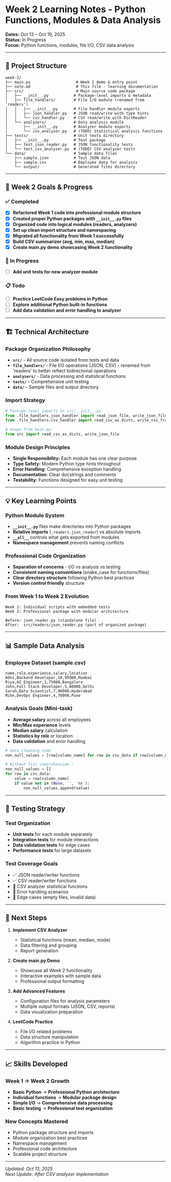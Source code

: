 # Week 2 Learning Notes - Python Functions, Modules & Data Analysis

**Dates:** Oct 13 – Oct 19, 2025  
**Status:** In Progress  
**Focus:** Python functions, modules, file I/O, CSV data analysis

---

## 📁 Project Structure

```
week-2/
├── main.py                    # Week 2 demo & entry point
├── note.md                    # This file - learning documentation
├── src/                       # Main source code package
│   ├── __init__.py           # Package-level imports & metadata
│   ├── file_handlers/        # File I/O module (renamed from 'readers')
│   │   ├── __init__.py       # File handler module exports
│   │   ├── json_handler.py   # JSON read/write with type hints
│   │   └── csv_handler.py    # CSV read/write with DictReader
│   └── analyzers/            # Data analysis module
│       ├── __init__.py       # Analyzer module exports
│       └── csv_analyzer.py   # (TODO) Statistical analysis functions
├── tests/                    # Unit tests directory
│   ├── __init__.py           # Test package
│   ├── test_json_reader.py   # JSON functionality tests
│   └── test_csv_analyzer.py  # (TODO) CSV analyzer tests
└── data/                     # Sample data files
    ├── sample.json           # Test JSON data
    ├── sample.csv            # Employee data for analysis
    └── output/               # Generated files directory
```

---

## 🎯 Week 2 Goals & Progress

### ✅ Completed
- [x] **Refactored Week 1 code into professional module structure**
- [x] **Created proper Python packages with `__init__.py` files**
- [x] **Organized code into logical modules (readers, analyzers)**
- [x] **Set up clean import structure and namespacing**
- [x] **Migrated all functionality from Week 1 successfully**
- [x] **Build CSV summarizer (avg, min, max, median)**
- [x] **Create main.py demo showcasing Week 2 functionality**

### 🔄 In Progress
- [ ] **Add unit tests for new analyzer module**

### 📋 Todo
- [ ] **Practice LeetCode Easy problems in Python**
- [ ] **Explore additional Python built-in functions**
- [ ] **Add data validation and error handling to analyzer**

---

## 🏗️ Technical Architecture

### **Package Organization Philosophy**
- **`src/`** - All source code isolated from tests and data
- **`file_handlers/`** - File I/O operations (JSON, CSV) - renamed from 'readers' to better reflect bidirectional operations
- **`analyzers/`** - Data processing and statistical functions
- **`tests/`** - Comprehensive unit testing
- **`data/`** - Sample files and output directory

### **Import Strategy**
```python
# Package-level imports in src/__init__.py
from .file_handlers.json_handler import read_json_file, write_json_file
from .file_handlers.csv_handler import read_csv_as_dicts, write_csv_from_dicts

# Usage from main.py:
from src import read_csv_as_dicts, write_json_file
```

### **Module Design Principles**
- **Single Responsibility:** Each module has one clear purpose
- **Type Safety:** Modern Python type hints throughout
- **Error Handling:** Comprehensive exception handling
- **Documentation:** Clear docstrings and comments
- **Testability:** Functions designed for easy unit testing

---

## 💡 Key Learning Points

### **Python Module System**
- **`__init__.py`** files make directories into Python packages
- **Relative imports** (`.readers.json_reader`) vs absolute imports
- **`__all__`** controls what gets exported from modules
- **Namespace management** prevents naming conflicts

### **Professional Code Organization**
- **Separation of concerns** - I/O vs analysis vs testing
- **Consistent naming conventions** (snake_case for functions/files)
- **Clear directory structure** following Python best practices
- **Version control friendly** structure

### **From Week 1 to Week 2 Evolution**
```
Week 1: Individual scripts with embedded tests
Week 2: Professional package with modular architecture

Before: json_reader.py (standalone file)
After:  src/readers/json_reader.py (part of organized package)
```

---

## 📊 Sample Data Analysis

### **Employee Dataset (sample.csv)**
```csv
name,role,experience,salary,location
Abhi,Backend Developer,10,95000,Mumbai
Riya,AI Engineer,3,75000,Bangalore
John,Full Stack Developer,5,80000,Delhi
Sarah,Data Scientist,7,90000,Hyderabad
Mike,DevOps Engineer,4,70000,Pune
```

### **Analysis Goals (Mini-task)**
- **Average salary** across all employees
- **Min/Max experience** levels
- **Median salary** calculation
- **Statistics by role** or location
- **Data validation** and error handling

``` python
# data cleaning code 
non_null_values = [row[column_name] for row in csv_data if row[column_name] not in (None, '', 'NA')]

# Without list comprehension :
non_null_values = []
for row in csv_data:
    value = row[column_name]
    if value not in (None, '', 'NA'):
        non_null_values.append(value)

```
---

## 🧪 Testing Strategy

### **Test Organization**
- **Unit tests** for each module separately
- **Integration tests** for module interactions
- **Data validation tests** for edge cases
- **Performance tests** for large datasets

### **Test Coverage Goals**
- ✅ JSON reader/writer functions
- ✅ CSV reader/writer functions  
- 🔄 CSV analyzer statistical functions
- 🔄 Error handling scenarios
- 🔄 Edge cases (empty files, invalid data)

---

## 🚀 Next Steps

1. **Implement CSV Analyzer** 
   - Statistical functions (mean, median, mode)
   - Data filtering and grouping
   - Report generation

2. **Create main.py Demo**
   - Showcase all Week 2 functionality
   - Interactive examples with sample data
   - Professional output formatting

3. **Add Advanced Features**
   - Configuration files for analysis parameters
   - Multiple output formats (JSON, CSV, reports)
   - Data visualization preparation

4. **LeetCode Practice**
   - File I/O related problems
   - Data structure manipulation
   - Algorithm practice in Python

---

## 📈 Skills Developed

### **Week 1 → Week 2 Growth**
- **Basic Python** → **Professional Python architecture**
- **Individual functions** → **Modular package design**
- **Simple I/O** → **Comprehensive data processing**
- **Basic testing** → **Professional test organization**

### **New Concepts Mastered**
- Python package structure and imports
- Module organization best practices  
- Namespace management
- Professional code architecture
- Scalable project structure

---

*Updated: Oct 13, 2025*  
*Next Update: After CSV analyzer implementation*